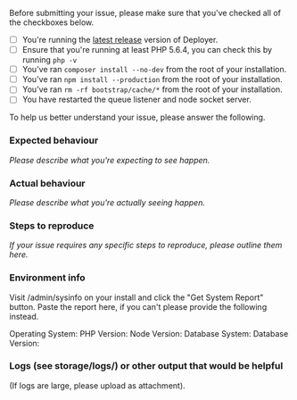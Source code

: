 Before submitting your issue, please make sure that you've checked all of the checkboxes below.

- [ ] You're running the [latest release](https://github.com/REBElinBLUE/deployer/releases/latest) version of Deployer.
- [ ] Ensure that you're running at least PHP 5.6.4, you can check this by running `php -v`
- [ ] You've ran `composer install --no-dev` from the root of your installation.
- [ ] You've ran `npm install --production` from the root of your installation.
- [ ] You've ran `rm -rf bootstrap/cache/*` from the root of your installation.
- [ ] You have restarted the queue listener and node socket server.

To help us better understand your issue, please answer the following.

### Expected behaviour

*Please describe what you're expecting to see happen.*

### Actual behaviour

*Please describe what you're actually seeing happen.*

### Steps to reproduce

*If your issue requires any specific steps to reproduce, please outline them here.*

### Environment info

Visit /admin/sysinfo on your install and click the "Get System Report" button. Paste the report here, if you can't
please provide the following instead.

Operating System:
PHP Version:
Node Version:
Database System:
Database Version:

### Logs (see storage/logs/) or other output that would be helpful
(If logs are large, please upload as attachment).
